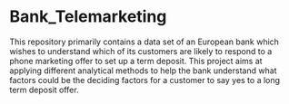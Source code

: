 # Bank_Telemarketing
This repository primarily contains a data set of an European bank which wishes to understand which of its customers are likely to respond to a phone marketing offer to set up a term deposit. This project aims at applying different analytical methods to help the bank understand what factors could be the deciding factors for a customer to say yes to a long term deposit offer. 
